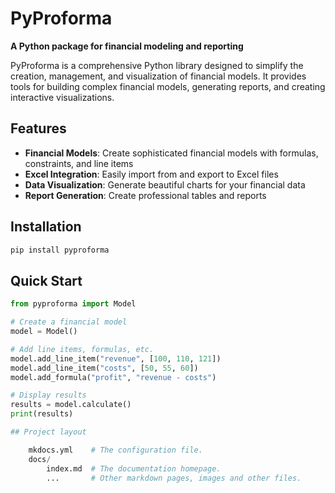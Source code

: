 # PyProforma

**A Python package for financial modeling and reporting**

PyProforma is a comprehensive Python library designed to simplify the creation, management, and visualization of financial models. It provides tools for building complex financial models, generating reports, and creating interactive visualizations.

## Features

* **Financial Models**: Create sophisticated financial models with formulas, constraints, and line items
* **Excel Integration**: Easily import from and export to Excel files
* **Data Visualization**: Generate beautiful charts for your financial data
* **Report Generation**: Create professional tables and reports

## Installation

```bash
pip install pyproforma
```

## Quick Start

```python
from pyproforma import Model

# Create a financial model
model = Model()

# Add line items, formulas, etc.
model.add_line_item("revenue", [100, 110, 121])
model.add_line_item("costs", [50, 55, 60])
model.add_formula("profit", "revenue - costs")

# Display results
results = model.calculate()
print(results)

## Project layout

    mkdocs.yml    # The configuration file.
    docs/
        index.md  # The documentation homepage.
        ...       # Other markdown pages, images and other files.
